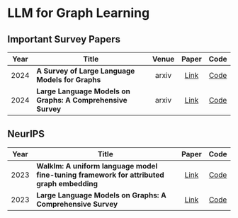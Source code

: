 #  LLM for Graph Learning



## Important Survey Papers

| Year | Title                                                       | Venue |                            Paper                             | Code                                                                        |
| ---- | ------------------------------------------------------------| :---: | :----------------------------------------------------------: | :-------------------------------------------------------------------------: |
| 2024 | **A Survey of Large Language Models for Graphs**            | arxiv | [Link](https://arxiv.org/pdf/2405.08011)                     | [Code](https://github.com/HKUDS/Awesome-LLM4Graph-Papers)                   |
| 2024 | **Large Language Models on Graphs: A Comprehensive Survey** | arxiv | [Link](https://arxiv.org/abs/2312.02783)                     | [Code](https://github.com/PeterGriffinJin/Awesome-Language-Model-on-Graphs) |

## NeurIPS
| Year | Title                                                       |                            Paper                             | Code                                                                        |
| ---- | ------------------------------------------------------------| :----------------------------------------------------------: | :-------------------------------------------------------------------------: |
| 2023 | **Walklm: A uniform language model fine-tuning framework for attributed graph embedding**            | [Link]((https://proceedings.neurips.cc/paper_files/paper/2023/file/2ac879d1865475a7abc8dfc7a9c15c27-Paper-Conference.pdf))                     | [Code](-)                   |
| 2023 | **Large Language Models on Graphs: A Comprehensive Survey** | [Link](https://arxiv.org/abs/2312.02783)                     | [Code](https://github.com/PeterGriffinJin/Awesome-Language-Model-on-Graphs) |
